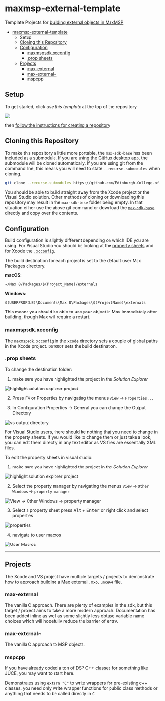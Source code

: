 # maxmsp-external-template

Template Projects for [building external objects in MaxMSP](https://cycling74.com/sdk/max-sdk-8.2.0/)

<!-- TOC depthFrom:1 depthTo:6 withLinks:1 updateOnSave:1 orderedList:0 -->

- [maxmsp-external-template](#maxmsp-external-template)
	- [Setup](#setup)
	- [Cloning this Repository](#cloning-this-repository)
	- [Configuration](#configuration)
		- [maxmspsdk.xcconfig](#maxmspsdkxcconfig)
		- [.prop sheets](#prop-sheets)
	- [Projects](#projects)
		- [max-external](#max-external)
		- [max-external~](#max-external)
		- [mspcpp](#mspcpp)

<!-- /TOC -->

## Setup

To get started, click _use this template_ at the top of the repository

![](https://help.github.com/assets/images/help/repository/use-this-template-button.png)

then [follow the instructions for creating a repository](https://help.github.com/en/github/creating-cloning-and-archiving-repositories/creating-a-repository-from-a-template)

## Cloning this Repository

To make this repository a little more portable, the `max-sdk-base` has been included as a submodule. If you are using the [GitHub desktop app](https://desktop.github.com), the submodule will be cloned automatically. If you are using git from the command line, this means you will need to state `--recurse-submodules` when cloning.

```sh
git clone --recurse-submodules https://github.com/Edinburgh-College-of-Art/maxmsp-external-template
```

You should be able to build straight away from the Xcode project or the Visual Studio solution. Other methods of cloning or downloading this repository may result in the `max-sdk-base` folder being empty. In that situation either use the above git command or download the [`max-sdk-base`](https://github.com/Cycling74/max-sdk-base) directly and copy over the contents.

## Configuration

Build configuration is slightly different depending on which IDE you are using. For Visual Studio you should be looking at the [property sheets](https://docs.microsoft.com/en-us/cpp/build/working-with-project-properties?view=vs-2019) and for Xcode the [`.xcconfig`](https://nshipster.com/xcconfig/).

The build destination for each project is set to the default user Max Packages directory.

**macOS**:

```
~/Max 8/Packages/$(Project_Name)/externals
```

**Windows**:

```
$(USERPROFILE)\Documents\Max 8\Packages\$(ProjectName)\externals
```

This means you should be able to use your object in Max immediately after building, though Max will require a restart.

### maxmspsdk.xcconfig

The `maxmspsdk.xcconfig` in the `xcode` directory sets a couple of global paths in the Xcode project. `DSTROOT` sets the build destination.

### .prop sheets

To change the destination folder:

1. make sure you have highlighted the project in the _Solution Explorer_

![highlight solution explorer project](images/highlight_project.png)

2. Press <kbd>F4</kbd> or Properties by navigating the menus `View` -> `Properties...`

3. In Configuration Properties -> General you can change the Output Directory

![vs output directory](images/output-directory.png)

For Visual Studio users, there should be nothing that you need to change in the property sheets. If you would like to change them or just take a look, you can edit them directly in any text editor as VS files are essentially XML files.

To edit the property sheets in visual studio:

1. make sure you have highlighted the project in the _Solution Explorer_

![highlight solution explorer project](images/highlight_project.png)

2. Select the property manager by navigating the menus `View` -> `Other Windows` -> `property manager`

![View -> Other Windows -> property manager](images/property-manager-nav.png)

3. Select a property sheet press <kbd>Alt</kbd> + <kbd>Enter</kbd> or right click and select properties

![properties](images/prop-sheet-props.png)

4. navigate to user macros

![User Macros](images/user-macros.png)

***

## Projects

The Xcode and VS project have multiple targets / projects to demonstrate how to approach building a Max external `.mxo`, `.mxe64` file.

### max-external

The vanilla C approach. There are plenty of examples in the sdk, but this target / project aims to take a more modern approach. Documentation has been added inline as well as some slightly less obtuse variable name choices which will hopefully reduce the barrier of entry.

### max-external~

The vanilla C approach to MSP objects.

### mspcpp

If you have already coded a ton of DSP C++ classes for something like JUCE, you may want to start here.

Demonstrates using `extern "C"` to write wrappers for pre-existing c++ classes. you need only write wrapper functions for public class methods or anything that needs to be called directly in `C`
